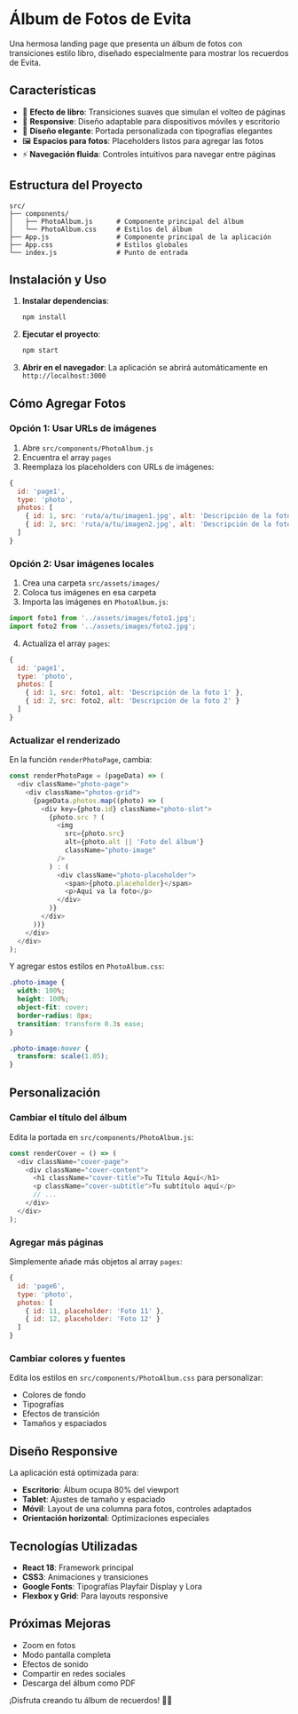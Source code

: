 # Álbum de Fotos de Evita

Una hermosa landing page que presenta un álbum de fotos con transiciones estilo libro, diseñado especialmente para mostrar los recuerdos de Evita.

## Características

- 📖 **Efecto de libro**: Transiciones suaves que simulan el volteo de páginas
- 📱 **Responsive**: Diseño adaptable para dispositivos móviles y escritorio
- 🎨 **Diseño elegante**: Portada personalizada con tipografías elegantes
- 🖼️ **Espacios para fotos**: Placeholders listos para agregar las fotos
- ⚡ **Navegación fluida**: Controles intuitivos para navegar entre páginas

## Estructura del Proyecto

```
src/
├── components/
│   ├── PhotoAlbum.js      # Componente principal del álbum
│   └── PhotoAlbum.css     # Estilos del álbum
├── App.js                 # Componente principal de la aplicación
├── App.css                # Estilos globales
└── index.js               # Punto de entrada
```

## Instalación y Uso

1. **Instalar dependencias**:
   ```bash
   npm install
   ```

2. **Ejecutar el proyecto**:
   ```bash
   npm start
   ```

3. **Abrir en el navegador**:
   La aplicación se abrirá automáticamente en `http://localhost:3000`

## Cómo Agregar Fotos

### Opción 1: Usar URLs de imágenes

1. Abre `src/components/PhotoAlbum.js`
2. Encuentra el array `pages` 
3. Reemplaza los placeholders con URLs de imágenes:

```javascript
{
  id: 'page1',
  type: 'photo',
  photos: [
    { id: 1, src: 'ruta/a/tu/imagen1.jpg', alt: 'Descripción de la foto 1' },
    { id: 2, src: 'ruta/a/tu/imagen2.jpg', alt: 'Descripción de la foto 2' }
  ]
}
```

### Opción 2: Usar imágenes locales

1. Crea una carpeta `src/assets/images/`
2. Coloca tus imágenes en esa carpeta
3. Importa las imágenes en `PhotoAlbum.js`:

```javascript
import foto1 from '../assets/images/foto1.jpg';
import foto2 from '../assets/images/foto2.jpg';
```

4. Actualiza el array `pages`:

```javascript
{
  id: 'page1',
  type: 'photo',
  photos: [
    { id: 1, src: foto1, alt: 'Descripción de la foto 1' },
    { id: 2, src: foto2, alt: 'Descripción de la foto 2' }
  ]
}
```

### Actualizar el renderizado

En la función `renderPhotoPage`, cambia:

```javascript
const renderPhotoPage = (pageData) => (
  <div className="photo-page">
    <div className="photos-grid">
      {pageData.photos.map((photo) => (
        <div key={photo.id} className="photo-slot">
          {photo.src ? (
            <img 
              src={photo.src} 
              alt={photo.alt || 'Foto del álbum'} 
              className="photo-image"
            />
          ) : (
            <div className="photo-placeholder">
              <span>{photo.placeholder}</span>
              <p>Aquí va la foto</p>
            </div>
          )}
        </div>
      ))}
    </div>
  </div>
);
```

Y agregar estos estilos en `PhotoAlbum.css`:

```css
.photo-image {
  width: 100%;
  height: 100%;
  object-fit: cover;
  border-radius: 8px;
  transition: transform 0.3s ease;
}

.photo-image:hover {
  transform: scale(1.05);
}
```

## Personalización

### Cambiar el título del álbum

Edita la portada en `src/components/PhotoAlbum.js`:

```javascript
const renderCover = () => (
  <div className="cover-page">
    <div className="cover-content">
      <h1 className="cover-title">Tu Título Aquí</h1>
      <p className="cover-subtitle">Tu subtítulo aquí</p>
      // ...
    </div>
  </div>
);
```

### Agregar más páginas

Simplemente añade más objetos al array `pages`:

```javascript
{
  id: 'page6',
  type: 'photo',
  photos: [
    { id: 11, placeholder: 'Foto 11' },
    { id: 12, placeholder: 'Foto 12' }
  ]
}
```

### Cambiar colores y fuentes

Edita los estilos en `src/components/PhotoAlbum.css` para personalizar:
- Colores de fondo
- Tipografías
- Efectos de transición
- Tamaños y espaciados

## Diseño Responsive

La aplicación está optimizada para:
- **Escritorio**: Álbum ocupa 80% del viewport
- **Tablet**: Ajustes de tamaño y espaciado
- **Móvil**: Layout de una columna para fotos, controles adaptados
- **Orientación horizontal**: Optimizaciones especiales

## Tecnologías Utilizadas

- **React 18**: Framework principal
- **CSS3**: Animaciones y transiciones
- **Google Fonts**: Tipografías Playfair Display y Lora
- **Flexbox y Grid**: Para layouts responsive

## Próximas Mejoras

- Zoom en fotos
- Modo pantalla completa
- Efectos de sonido
- Compartir en redes sociales
- Descarga del álbum como PDF

¡Disfruta creando tu álbum de recuerdos! 📸✨ 